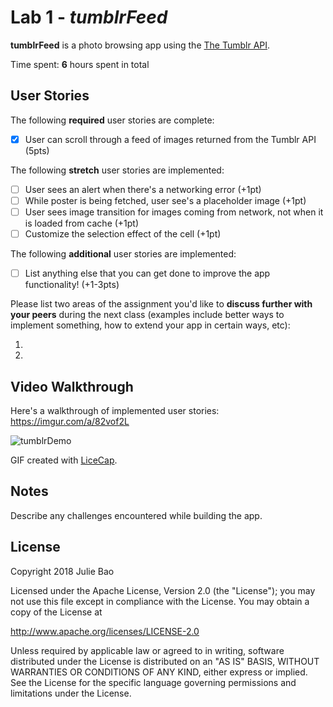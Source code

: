 # Lab 1 - *tumblrFeed*

**tumblrFeed** is a photo browsing app using the [The Tumblr API](https://www.tumblr.com/docs/en/api/v2#posts).

Time spent: **6** hours spent in total

## User Stories

The following **required** user stories are complete:

- [x] User can scroll through a feed of images returned from the Tumblr API (5pts)

The following **stretch** user stories are implemented:

- [ ] User sees an alert when there's a networking error (+1pt)
- [ ] While poster is being fetched, user see's a placeholder image (+1pt)
- [ ] User sees image transition for images coming from network, not when it is loaded from cache (+1pt)
- [ ] Customize the selection effect of the cell (+1pt)

The following **additional** user stories are implemented:

- [ ] List anything else that you can get done to improve the app functionality! (+1-3pts)

Please list two areas of the assignment you'd like to **discuss further with your peers** during the next class (examples include better ways to implement something, how to extend your app in certain ways, etc):

1. 
2.

## Video Walkthrough

Here's a walkthrough of implemented user stories:
https://imgur.com/a/82vof2L

<img src='https://imgur.com/DsEj9HX' title='tumblrDemo' width='' alt='tumblrDemo' />


GIF created with [LiceCap](http://www.cockos.com/licecap/).

## Notes

Describe any challenges encountered while building the app.

## License

Copyright 2018 Julie Bao

Licensed under the Apache License, Version 2.0 (the "License");
you may not use this file except in compliance with the License.
You may obtain a copy of the License at

http://www.apache.org/licenses/LICENSE-2.0

Unless required by applicable law or agreed to in writing, software
distributed under the License is distributed on an "AS IS" BASIS,
WITHOUT WARRANTIES OR CONDITIONS OF ANY KIND, either express or implied.
See the License for the specific language governing permissions and
limitations under the License.
